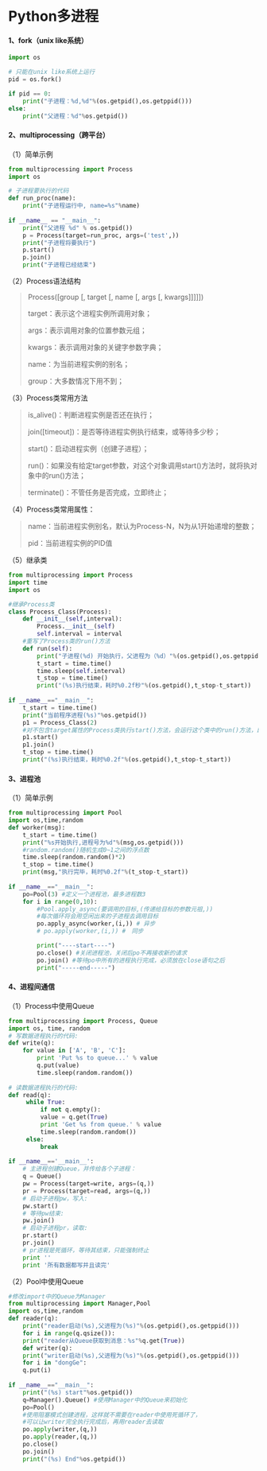 # Python多进程

#### 1、fork（unix like系统）

```python
import os

# 只能在unix like系统上运行
pid = os.fork() 

if pid == 0:
    print("子进程：%d,%d"%(os.getpid(),os.getppid()))
else:
    print("父进程：%d"%os.getpid())
```



#### 2、multiprocessing（跨平台）

（1）简单示例

```python
from multiprocessing import Process
import os

# 子进程要执行的代码
def run_proc(name):
    print("子进程运行中, name=%s"%name)
    
if __name__ == "__main__":    
    print("父进程 %d" % os.getpid())
	p = Process(target=run_proc, args=('test',))
    print("子进程将要执行")
    p.start()
    p.join()
    print("子进程已经结束")
```

（2）Process语法结构

> Process([group [, target [, name [, args [, kwargs]]]]])
>
> target：表示这个进程实例所调用对象；
>
> args：表示调用对象的位置参数元组；
>
> kwargs：表示调用对象的关键字参数字典；
>
> name：为当前进程实例的别名；
>
> group：大多数情况下用不到；

（3）Process类常用方法

> is_alive()：判断进程实例是否还在执行；
>
> join([timeout])：是否等待进程实例执行结束，或等待多少秒；
>
> start()：启动进程实例（创建子进程）；
>
> run()：如果没有给定target参数，对这个对象调用start()方法时，就将执对象中的run()方法；
>
> terminate()：不管任务是否完成，立即终止；

（4）Process类常用属性：

> name：当前进程实例别名，默认为Process-N，N为从1开始递增的整数；
>
> pid：当前进程实例的PID值

（5）继承类

```python
from multiprocessing import Process
import time
import os

#继承Process类
class Process_Class(Process):
    def __init__(self,interval):
        Process.__init__(self)
        self.interval = interval
    #重写了Process类的run()方法
    def run(self):
		print("子进程(%d) 开始执行，父进程为（%d）"%(os.getpid(),os.getppid()))
        t_start = time.time()
		time.sleep(self.interval)
		t_stop = time.time()
		print("(%s)执行结束，耗时%0.2f秒"%(os.getpid(),t_stop-t_start))
        
if __name__=="__main__":
	t_start = time.time()
	print("当前程序进程(%s)"%os.getpid())
	p1 = Process_Class(2)
	#对不包含target属性的Process类执行start()方法，会运行这个类中的run()方法，即p1.run()
	p1.start()
	p1.join()
	t_stop = time.time()
	print("(%s)执行结束，耗时%0.2f"%(os.getpid(),t_stop-t_start))
```



#### 3、进程池

（1）简单示例

```python
from multiprocessing import Pool
import os,time,random
def worker(msg):
	t_start = time.time()
	print("%s开始执行,进程号为%d"%(msg,os.getpid()))
	#random.random()随机⽣成0~1之间的浮点数
	time.sleep(random.random()*2)
	t_stop = time.time()
	print(msg,"执行完毕，耗时%0.2f"%(t_stop-t_start))
    
if __name__=="__main__":    
    po=Pool(3) #定义一个进程池，最多进程数3
    for i in range(0,10):
        #Pool.apply_async(要调⽤的⽬标,(传递给⽬标的参数元祖,))
        #每次循环将会用空闲出来的子进程去调用目标
        po.apply_async(worker,(i,)) # 异步
        # po.apply(worker,(i,)) #　同步

        print("----start----")
        po.close() #关闭进程池，关闭后po不再接收新的请求
        po.join() #等待po中所有的进程执行完成，必须放在close语句之后
        print("-----end-----")
```



#### 4、进程间通信

（1）Process中使用Queue

```python
from multiprocessing import Process, Queue
import os, time, random
# 写数据进程执行的代码:
def write(q):
    for value in ['A', 'B', 'C']:
        print 'Put %s to queue...' % value
        q.put(value)
        time.sleep(random.random())
        
# 读数据进程执行的代码:        
def read(q):
     while True:
         if not q.empty():
         value = q.get(True)
         print 'Get %s from queue.' % value
         time.sleep(random.random())
     else:
         break
            
if __name__=='__main__':
    # 主进程创建Queue，并传给各个子进程：
    q = Queue()
    pw = Process(target=write, args=(q,))
    pr = Process(target=read, args=(q,))
    # 启动子进程pw，写入:
    pw.start()
    # 等待pw结束:
    pw.join()
    # 启动子进程pr，读取:
    pr.start()
    pr.join()
    # pr进程是死循环，等待其结束，只能强制终止
    print ''
    print '所有数据都写并且读完'
```

（2）Pool中使用Queue

```python
#修改import中的Queue为Manager
from multiprocessing import Manager,Pool
import os,time,random
def reader(q):
    print("reader启动(%s),⽗进程为(%s)"%(os.getpid(),os.getppid()))
    for i in range(q.qsize()):
    print("reader从Queue获取到消息：%s"%q.get(True))
    def writer(q):
    print("writer启动(%s),⽗进程为(%s)"%(os.getpid(),os.getppid()))
    for i in "dongGe":
    q.put(i)
    
if __name__=="__main__":
    print("(%s) start"%os.getpid())
    q=Manager().Queue() #使用Manager中的Queue来初始化
    po=Pool()
    #使用阻塞模式创建进程，这样就不需要在reader中使用死循环了，
    #可以让writer完全执⾏完成后，再用reader去读取
    po.apply(writer,(q,))
    po.apply(reader,(q,))
    po.close()
    po.join()
    print("(%s) End"%os.getpid())
```

